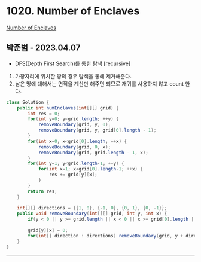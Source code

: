 # 1020. Number of Enclaves

[Number of Enclaves](https://leetcode.com/problems/number-of-enclaves/)

## 박준범 - 2023.04.07

- DFS(Depth First Search)를 통한 탐색 [recursive]
1. 가장자리에 위치한 땅의 경우 탐색을 통해 제거해준다.
2. 남은 땅에 대해서는 면적을 계산만 해주면 되므로 재귀를 사용하지 않고 count 한다.

```java
class Solution {
    public int numEnclaves(int[][] grid) {
        int res = 0;
        for(int y=0; y<grid.length; ++y) {
            removeBoundary(grid, y, 0);
            removeBoundary(grid, y, grid[0].length - 1);
        }
        for(int x=0; x<grid[0].length; ++x) {
            removeBoundary(grid, 0, x);
            removeBoundary(grid, grid.length - 1, x);
        }
        for(int y=1; y<grid.length-1; ++y) {
            for(int x=1; x<grid[0].length-1; ++x) {
                res += grid[y][x];
            }
        }
        return res;
    }
    
    int[][] directions = {{1, 0}, {-1, 0}, {0, 1}, {0, -1}};
    public void removeBoundary(int[][] grid, int y, int x) {
        if(y < 0 || y >= grid.length || x < 0 || x >= grid[0].length || grid[y][x] == 0) return;
        
        grid[y][x] = 0;
        for(int[] direction : directions) removeBoundary(grid, y + direction[0], x + direction[1]);
    }
}
```

---

